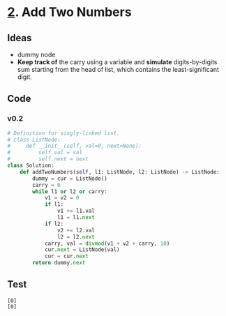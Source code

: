 # [2](https://leetcode.com/problems/add-two-numbers/). Add Two Numbers

## Ideas

* dummy node
* **Keep track of** the carry using a variable and **simulate** digits-by-digits sum starting from the head of list, which contains the least-significant digit.

## Code

### v0.2 

``` python
# Definition for singly-linked list.
# class ListNode:
#     def __init__(self, val=0, next=None):
#         self.val = val
#         self.next = next
class Solution:
    def addTwoNumbers(self, l1: ListNode, l2: ListNode) -> ListNode:
        dummy = cur = ListNode()
        carry = 0
        while l1 or l2 or carry: 
            v1 = v2 = 0
            if l1: 
                v1 += l1.val 
                l1 = l1.next
            if l2:
                v2 += l2.val
                l2 = l2.next 
            carry, val = divmod(v1 + v2 + carry, 10)
            cur.next = ListNode(val)
            cur = cur.next
        return dummy.next 
```




## Test

```
[0]
[0]
``` 
